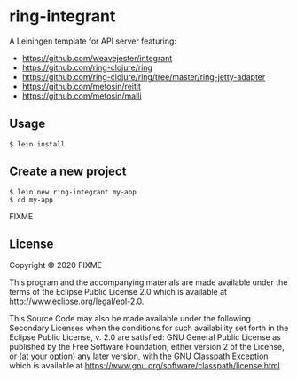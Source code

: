 # ring-integrant

A Leiningen template for API server featuring:

- https://github.com/weavejester/integrant
- https://github.com/ring-clojure/ring
- https://github.com/ring-clojure/ring/tree/master/ring-jetty-adapter
- https://github.com/metosin/reitit
- https://github.com/metosin/malli

## Usage

    $ lein install
    
## Create a new project

    $ lein new ring-integrant my-app
    $ cd my-app

FIXME

## License

Copyright © 2020 FIXME

This program and the accompanying materials are made available under the
terms of the Eclipse Public License 2.0 which is available at
http://www.eclipse.org/legal/epl-2.0.

This Source Code may also be made available under the following Secondary
Licenses when the conditions for such availability set forth in the Eclipse
Public License, v. 2.0 are satisfied: GNU General Public License as published by
the Free Software Foundation, either version 2 of the License, or (at your
option) any later version, with the GNU Classpath Exception which is available
at https://www.gnu.org/software/classpath/license.html.

